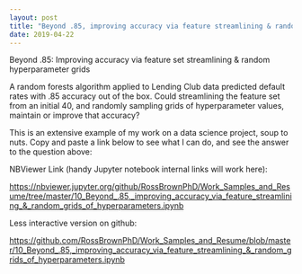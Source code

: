 ```yaml
---
layout: post
title: "Beyond .85, improving accuracy via feature streamlining & random hyperparameter grids"
date: 2019-04-22
---
```


Beyond .85: Improving accuracy via feature set streamlining & random hyperparameter grids 

A random forests algorithm applied to Lending Club data predicted default rates with .85 accuracy out of the box. Could streamlining the feature set from an initial 40, and randomly sampling grids of hyperparameter values, maintain or improve that accuracy? 

This is an extensive example of my work on a data science project, soup to nuts. Copy and paste a link below to see what I can do, and see the answer to the question above:

NBViewer Link (handy Jupyter notebook internal links will work here):

https://nbviewer.jupyter.org/github/RossBrownPhD/Work_Samples_and_Resume/tree/master/10_Beyond_.85,_improving_accuracy_via_feature_streamlining_&_random_grids_of_hyperparameters.ipynb
 
Less interactive version on github:

https://github.com/RossBrownPhD/Work_Samples_and_Resume/blob/master/10_Beyond_.85,_improving_accuracy_via_feature_streamlining_&_random_grids_of_hyperparameters.ipynb

